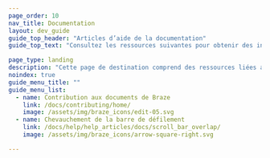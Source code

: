 ```yaml
---
page_order: 10
nav_title: Documentation
layout: dev_guide
guide_top_header: "Articles d’aide de la documentation"
guide_top_text: "Consultez les ressources suivantes pour obtenir des informations supplémentaires sur le site de la documentation Braze."

page_type: landing
description: "Cette page de destination comprend des ressources liées au site de documentation Braze, telles que la façon de contribuer à notre documentation open source."
noindex: true
guide_menu_title: ""
guide_menu_list:
  - name: Contribution aux documents de Braze
    link: /docs/contributing/home/
    image: /assets/img/braze_icons/edit-05.svg
  - name: Chevauchement de la barre de défilement
    link: /docs/help/help_articles/docs/scroll_bar_overlap/
    image: /assets/img/braze_icons/arrow-square-right.svg

---
```

